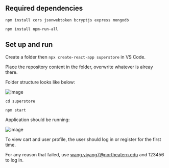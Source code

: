 ## Required dependencies

`npm install cors jsonwebtoken bcryptjs express mongodb`

`npm install npm-run-all`

## Set up and run

Create a folder then `npx create-react-app superstore` in VS Code. 

Place the repository content in the folder, overwrite whatever is alreay there. 

Folder structure looks like below: 

![image](https://github.com/user-attachments/assets/5f095a6d-b125-4b06-b72c-c8a132ddfe10)

`cd superstore`

`npm start`

Application should be running: 

![image](https://github.com/user-attachments/assets/5a5e089f-8158-471a-95b0-9c236026714d)

To view cart and user profile, the user should log in or register for the first time. 

For any reason that failed, use wang.yiyang7@northeatern.edu and 123456 to log in.

